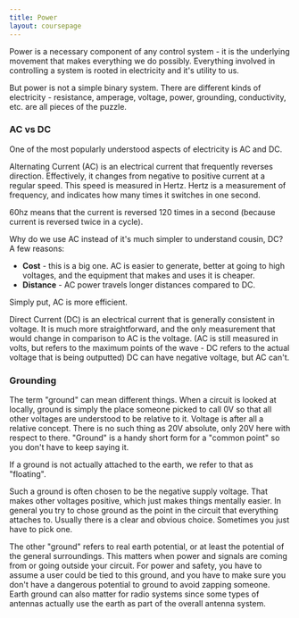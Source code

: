 ```yaml
---
title: Power
layout: coursepage
---
```


Power is a necessary component of any control system - it is the underlying movement that makes everything we do possibly. Everything involved in controlling a system is rooted in electricity and it's utility to us.

But power is not a simple binary system. There are different kinds of electricity -  resistance, amperage, voltage, power, grounding, conductivity, etc. are all pieces of the puzzle.

### AC vs DC
One of the most popularly understood aspects of electricity is AC and DC.

Alternating Current (AC) is an electrical current that frequently reverses direction. Effectively, it changes from negative to positive current at a regular speed. This speed is measured in Hertz. Hertz is a measurement of frequency, and indicates how many times it switches in one second.

60hz means that the current is reversed 120 times in a second (because current is reversed twice in a cycle).

Why do we use AC instead of it's much simpler to understand cousin, DC? A few reasons:

- **Cost** - this is a big one. AC is easier to generate, better at going to high voltages, and the equipment that makes and uses it is cheaper.
- **Distance** - AC power travels longer distances compared to DC.

Simply put, AC is more efficient.

Direct Current (DC) is an electrical current that is generally consistent in voltage. It is much more straightforward, and the only measurement that would change in comparison to AC is the voltage. (AC is still measured in volts, but refers to the maximum points of the wave - DC refers to the actual voltage that is being outputted) DC can have negative voltage, but AC can't.

### Grounding
The term "ground" can mean different things. When a circuit is looked at locally, ground is simply the place someone picked to call 0V so that all other voltages are understood to be relative to it. Voltage is after all a relative concept. There is no such thing as 20V absolute, only 20V here with respect to there. "Ground" is a handy short form for a "common point" so you don't have to keep saying it.

If a ground is not actually attached to the earth, we refer to that as "floating".

Such a ground is often chosen to be the negative supply voltage. That makes other voltages positive, which just makes things mentally easier. In general you try to chose ground as the point in the circuit that everything attaches to. Usually there is a clear and obvious choice. Sometimes you just have to pick one.

The other "ground" refers to real earth potential, or at least the potential of the general surroundings. This matters when power and signals are coming from or going outside your circuit. For power and safety, you have to assume a user could be tied to this ground, and you have to make sure you don't have a dangerous potential to ground to avoid zapping someone. Earth ground can also matter for radio systems since some types of antennas actually use the earth as part of the overall antenna system.

